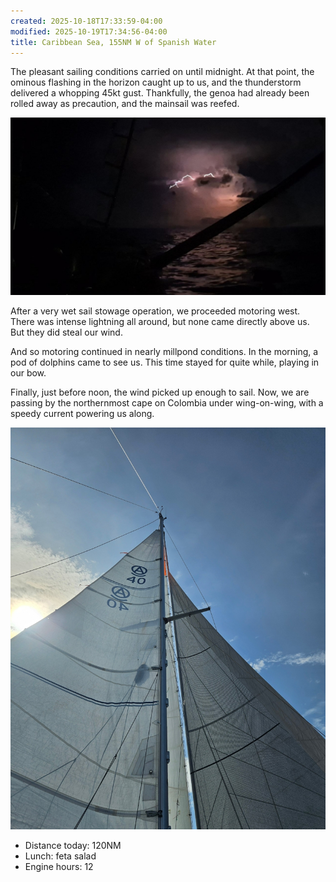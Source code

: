 ```yaml
---
created: 2025-10-18T17:33:59-04:00
modified: 2025-10-19T17:34:56-04:00
title: Caribbean Sea, 155NM W of Spanish Water
---
```


The pleasant sailing conditions carried on until midnight. At that point, the ominous flashing in the horizon caught up to us, and the thunderstorm delivered a whopping 45kt gust. Thankfully, the genoa had already been rolled away as precaution, and the mainsail was reefed.

![Image](../2025/24abdc90b8065272a958464cb1b6a30c.jpg) 

After a very wet sail stowage operation, we proceeded motoring west. There was intense lightning all around, but none came directly above us. But they did steal our wind.

And so motoring continued in nearly millpond conditions. In the morning, a pod of dolphins came to see us. This time stayed for quite while, playing in our bow.

Finally, just before noon, the wind picked up enough to sail. Now, we are passing by the northernmost cape on Colombia under wing-on-wing, with a speedy current powering us along.

![Image](../2025/141b70774ae8fca7049ca4782ea4a56a.png) 

* Distance today: 120NM
* Lunch: feta salad
* Engine hours: 12
